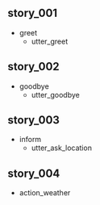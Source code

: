 ## story_001
* greet
   - utter_greet

## story_002
* goodbye
   - utter_goodbye

## story_003
* inform
   - utter_ask_location

## story_004
   - action_weather
